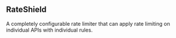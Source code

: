 ## RateShield

A completely configurable rate limiter that can apply rate limiting on individual APIs with individual rules.
